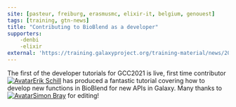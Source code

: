 ```yaml
---
site: [pasteur, freiburg, erasmusmc, elixir-it, belgium, genouest]
tags: [training, gtn-news]
title: "Contributing to BioBlend as a developer"
supporters:
    -denbi
    -elixir
external: 'https://training.galaxyproject.org/training-material/news/2021/05/25/new-dev-tutorial.html'
---
```


<p>The first of the developer tutorials for GCC2021 is live, first time contributor <a class="contributor-badge" href="https://training.galaxyproject.org/training-material/hall-of-fame/rikeshi/"><img alt="Avatar" src="https://avatars.githubusercontent.com/rikeshi" />Erik Schill</a> has produced a fantastic tutorial covering how to develop new functions in BioBlend for new APIs in Galaxy. Many thanks to <a class="contributor-badge" href="https://training.galaxyproject.org/training-material/hall-of-fame/simonbray/"><img alt="Avatar" src="https://avatars.githubusercontent.com/simonbray" />Simon Bray</a> for editing!</p>

